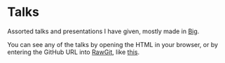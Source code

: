 # Talks

Assorted talks and presentations I have given, mostly made in [Big](https://github.com/tmcw/big).

You can see any of the talks by opening the HTML in your browser, or by entering the GitHub URL into [RawGit](https://rawgit.com/), like [this](https://rawgit.com/Miserlou/Talks/master/zappa-djangocon-2017/djangocon.html#0). 
